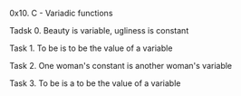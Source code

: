 0x10. C - Variadic functions

Tadsk 0. Beauty is variable, ugliness is constant

Task 1. To be is to be the value of a variable

Task 2. One woman's constant is another woman's variable

Task 3. To be is a to be the value of a variable
